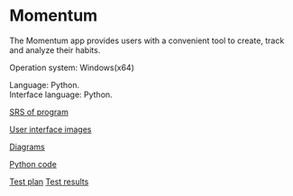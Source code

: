 # Momentum

The Momentum app provides users with a convenient tool to create, track and analyze their habits.

Operation system: Windows(x64)

Language: Python.  
Interface language: Python.

[SRS of program](requirements/SRS.md)

[User interface images](mockups)

[Diagrams](diagrams)

[Python code]()


[Test plan]()
[Test results]()

